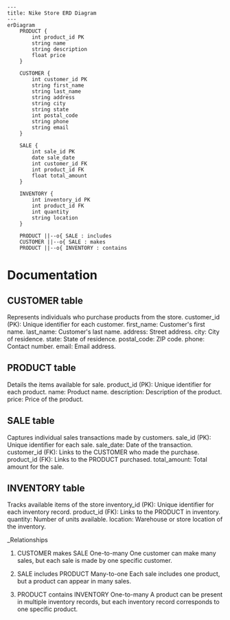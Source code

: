 
```mermaid
---
title: Nike Store ERD Diagram
---
erDiagram
    PRODUCT {
        int product_id PK
        string name
        string description
        float price
    }

    CUSTOMER {
        int customer_id PK
        string first_name
        string last_name
        string address
        string city
        string state
        int postal_code
        string phone
        string email
    }

    SALE {
        int sale_id PK
        date sale_date
        int customer_id FK
        int product_id FK
        float total_amount
    }

    INVENTORY {
        int inventory_id PK
        int product_id FK
        int quantity
        string location
    }

    PRODUCT ||--o{ SALE : includes
    CUSTOMER ||--o{ SALE : makes
    PRODUCT ||--o{ INVENTORY : contains
```

# Documentation

## CUSTOMER table

Represents individuals who purchase products from the store.
customer_id (PK): Unique identifier for each customer.
first_name: Customer's first name.
last_name: Customer's last name.
address: Street address.
city: City of residence.
state: State of residence.
postal_code: ZIP code.
phone: Contact number.
email: Email address.

## PRODUCT table
Details the items available for sale.
product_id (PK): Unique identifier for each product.
name: Product name.
description: Description of the product.
price: Price of the product.

## SALE table
Captures individual sales transactions made by customers.
sale_id (PK): Unique identifier for each sale.
sale_date: Date of the transaction.
customer_id (FK): Links to the CUSTOMER who made the purchase.
product_id (FK): Links to the PRODUCT purchased.
total_amount: Total amount for the sale.

## INVENTORY table
Tracks available items of the store 
inventory_id (PK): Unique identifier for each inventory record.
product_id (FK): Links to the PRODUCT in inventory.
quantity: Number of units available.
location: Warehouse or store location of the inventory.

_Relationships 

1. CUSTOMER makes SALE
One-to-many 
One customer can make many sales, but each sale is made by one specific customer.

2. SALE includes PRODUCT
Many-to-one 
Each sale includes one product, but a product can appear in many sales.

3. PRODUCT contains INVENTORY
One-to-many 
A product can be present in multiple inventory records, but each inventory record corresponds to one specific product.